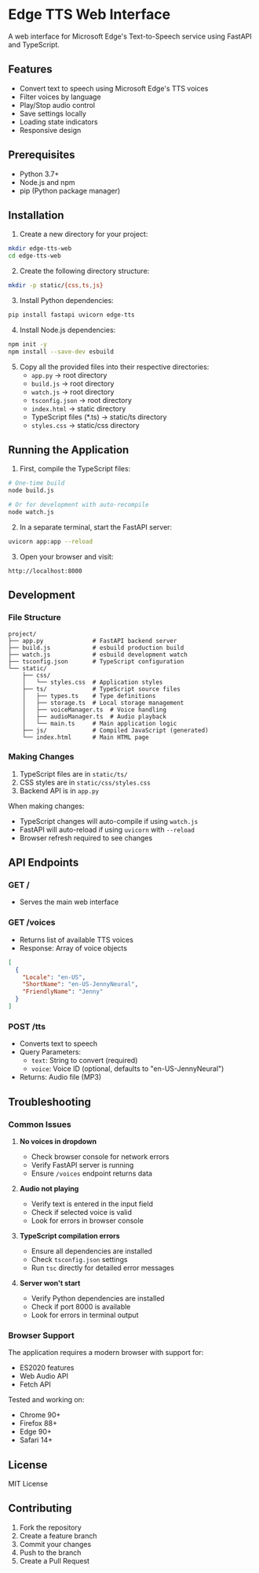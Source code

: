# Edge TTS Web Interface

A web interface for Microsoft Edge's Text-to-Speech service using FastAPI and TypeScript.

## Features

- Convert text to speech using Microsoft Edge's TTS voices
- Filter voices by language
- Play/Stop audio control
- Save settings locally
- Loading state indicators
- Responsive design

## Prerequisites

- Python 3.7+
- Node.js and npm
- pip (Python package manager)

## Installation

1. Create a new directory for your project:
```bash
mkdir edge-tts-web
cd edge-tts-web
```

2. Create the following directory structure:
```bash
mkdir -p static/{css,ts,js}
```

3. Install Python dependencies:
```bash
pip install fastapi uvicorn edge-tts
```

4. Install Node.js dependencies:
```bash
npm init -y
npm install --save-dev esbuild
```

5. Copy all the provided files into their respective directories:
   - `app.py` → root directory
   - `build.js` → root directory
   - `watch.js` → root directory
   - `tsconfig.json` → root directory
   - `index.html` → static directory
   - TypeScript files (*.ts) → static/ts directory
   - `styles.css` → static/css directory

## Running the Application

1. First, compile the TypeScript files:
```bash
# One-time build
node build.js

# Or for development with auto-recompile
node watch.js
```

2. In a separate terminal, start the FastAPI server:
```bash
uvicorn app:app --reload
```

3. Open your browser and visit:
```
http://localhost:8000
```

## Development

### File Structure
```
project/
├── app.py              # FastAPI backend server
├── build.js            # esbuild production build
├── watch.js            # esbuild development watch
├── tsconfig.json       # TypeScript configuration
└── static/
    ├── css/
    │   └── styles.css  # Application styles
    ├── ts/             # TypeScript source files
    │   ├── types.ts    # Type definitions
    │   ├── storage.ts  # Local storage management
    │   ├── voiceManager.ts  # Voice handling
    │   ├── audioManager.ts  # Audio playback
    │   └── main.ts     # Main application logic
    ├── js/             # Compiled JavaScript (generated)
    └── index.html      # Main HTML page
```

### Making Changes

1. TypeScript files are in `static/ts/`
2. CSS styles are in `static/css/styles.css`
3. Backend API is in `app.py`

When making changes:
- TypeScript changes will auto-compile if using `watch.js`
- FastAPI will auto-reload if using `uvicorn` with `--reload`
- Browser refresh required to see changes

## API Endpoints

### GET /
- Serves the main web interface

### GET /voices
- Returns list of available TTS voices
- Response: Array of voice objects
```json
[
  {
    "Locale": "en-US",
    "ShortName": "en-US-JennyNeural",
    "FriendlyName": "Jenny"
  }
]
```

### POST /tts
- Converts text to speech
- Query Parameters:
  - `text`: String to convert (required)
  - `voice`: Voice ID (optional, defaults to "en-US-JennyNeural")
- Returns: Audio file (MP3)

## Troubleshooting

### Common Issues

1. **No voices in dropdown**
   - Check browser console for network errors
   - Verify FastAPI server is running
   - Ensure `/voices` endpoint returns data

2. **Audio not playing**
   - Verify text is entered in the input field
   - Check if selected voice is valid
   - Look for errors in browser console

3. **TypeScript compilation errors**
   - Ensure all dependencies are installed
   - Check `tsconfig.json` settings
   - Run `tsc` directly for detailed error messages

4. **Server won't start**
   - Verify Python dependencies are installed
   - Check if port 8000 is available
   - Look for errors in terminal output

### Browser Support

The application requires a modern browser with support for:
- ES2020 features
- Web Audio API
- Fetch API

Tested and working on:
- Chrome 90+
- Firefox 88+
- Edge 90+
- Safari 14+

## License

MIT License

## Contributing

1. Fork the repository
2. Create a feature branch
3. Commit your changes
4. Push to the branch
5. Create a Pull Request